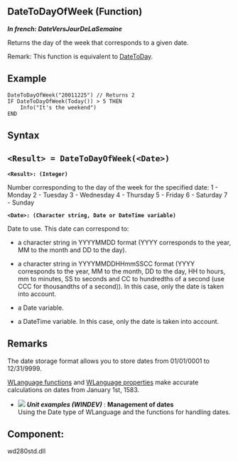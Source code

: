 
## DateToDayOfWeek (Function)

***In french: DateVersJourDeLaSemaine***



<a name="XUse"></a>
<a name="Use"></a>
<a name="description"></a>
Returns the day of the week that corresponds to a given date.

Remark: This function is equivalent to [DateToDay](../WDLang1/3027004.md).


<a name="Example1"></a>
<a name="sample_code"></a>

## Example


```wl
DateToDayOfWeek("20011225") // Returns 2
IF DateToDayOfWeek(Today()) > 5 THEN
	Info("It's the weekend")
END
```

<a name="XSYNTAX"></a>
<a name="SYNTAX1"></a>

## Syntax

`<Result> = DateToDayOfWeek(<Date>)`
---

**`<Result>: (Integer)`**

Number corresponding to the day of the week for the specified date:
1 - Monday
2 - Tuesday
3 - Wednesday
4 - Thursday
5 - Friday
6 - Saturday
7 - Sunday

**`<Date>: (Character string, Date or DateTime variable)`**

Date to use. This date can correspond to: 

- a character string in YYYYMMDD format (YYYY corresponds to the year, MM to the month and DD to the day).  

- a character string in YYYYMMDDHHmmSSCC format (YYYY corresponds to the year, MM to the month, DD to the day, HH to hours, mm to minutes, SS to seconds and CC to hundredths of a second (use CCC for thousandths of a second)). In this case, only the date is taken into account.

- a Date variable. 

- a DateTime variable. In this case, only the date is taken into account.






<a name="NOTE0"></a>
<a name="NOTE0_1"></a>

## Remarks
The date storage format allows you to store dates from 01/01/0001 to 12/31/9999.

[WLanguage functions](../WDLang1/3027029.md) and [WLanguage properties](../Proprietes/2514010.md) make accurate calculations on dates from January 1st, 1583.


- ![](https://doc.pcsoft.fr/en-US/images/image.awp?langid=3&name=Managementofdates.gif) ***Unit examples (WINDEV)*** : **Management of dates** <br>Using the Date type of WLanguage and the functions for handling dates.

<a name="XComponent"></a>

## Component:
wd280std.dll
